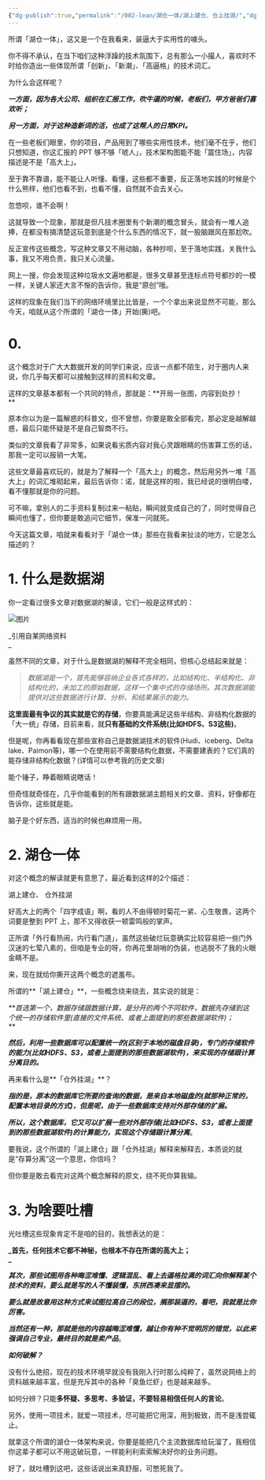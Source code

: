 ```yaml
---
{"dg-publish":true,"permalink":"/002-lean/湖仓一体/湖上建仓、仓上挂湖/","dgPassFrontmatter":true}
---
```




所谓「湖仓一体」，这又是一个在我看来，装逼大于实用性的噱头。

你不得不承认，在当下咱们这种浮躁的技术氛围下，总有那么一小撮人，喜欢时不时给你造出一些体现所谓「创新」、「新潮」、「高逼格」的技术词汇。

为什么会这样呢？

**_一方面，因为各大公司、组织在汇报工作，吹牛逼的时候，老板们，甲方爸爸们喜欢听；_**

**_另一方面，对于这种造新词的活，也成了这帮人的日常KPI。_**  

在一些老板们眼里，你的项目，产品用到了哪些实用性技术，他们毫不在乎，他们只想知道，你这汇报的 PPT 够不够「唬人」，技术架构图能不能「震住场」，内容描述是不是「高大上」。

至于靠不靠谱，能不能让人听懂、看懂，这些都不重要，反正落地实践的时候是个什么熊样，他们也看不到，也看不懂，自然就不会去关心。

忽悠呗，谁不会啊！

这就导致一个现象，那就是但凡技术圈里有个新潮的概念冒头，就会有一堆人追捧，在都没有搞清楚这玩意到底是个什么东西的情况下，就一股脑跟风在那尬吹。  

反正宣传这些概念，写这种文章又不用动脑，各种抄呗，至于落地实践，关我什么事，我又不用负责，我只关心流量。

网上一搜，你会发现这种垃圾水文遍地都是，很多文章甚至连标点符号都抄的一模一样，关键人家还大言不惭的告诉你，我是“原创”哦。  

这样的现象在我们当下的网络环境里比比皆是，一个个拿出来说显然不可能，那么今天，咱就从这个所谓的「湖仓一体」开始(撕)吧。  

  
# **0.**

这个概念对于广大大数据开发的同学们来说，应该一点都不陌生，对于圈内人来说，你几乎每天都可以接触到这样的资料和文章。  

这样的文章基本都有一个共同的特点，那就是：**开局一张图，内容到处抄！  
**

原本你以为是一篇解惑的科普文，但不曾想，你要是敢全部看完，那必定是越解越惑，最后只能怀疑是不是自己智商不行。  

类似的文章我看了非常多，如果说看劣质内容对我心灵跟眼睛的伤害算工伤的话，那我一定可以报销一大笔。  

这些文章最喜欢玩的，就是为了解释一个「高大上」的概念，然后用另外一堆「高大上」的词汇堆砌起来，最后告诉你：诺，就是这样的啦，我已经说的很明白喽，看不懂那就是你的问题。  

可不嘛，拿别人的二手资料复制过来一粘贴，瞬间就变成自己的了，同时觉得自己瞬间也懂了，但你要是敢追问它细节，保准一问就死。  

今天这篇文章，咱就来看看对于「湖仓一体」那些在我看来扯淡的地方，它是怎么描述的？  

# **1. 什么是数据湖**

你一定看过很多文章对数据湖的解读，它们一般是这样式的：  

![图片](https://mmbiz.qpic.cn/mmbiz_png/G1NpMCNMwLr1YajCUciaFibxNPdWribvDZVGXjwSy6n9kmSqbb999ojnUfGbEb5icB8HFqcyt321kaxjIYKrM1KILw/640?wx_fmt=png&from=appmsg&tp=webp&wxfrom=5&wx_lazy=1&wx_co=1)

_引用自某网络资料  
_
  

虽然不同的文章，对于什么是数据湖的解释不完全相同，但核心总结起来就是：

> _数据湖是一个，首先能够容纳企业各式各样的，比如结构化、半结构化、非结构化的，未加工的原始数据，这样一个集中式的存储场所。其次数据湖能提供对这些数据进行计算、分析、和结果展示的能力。_

**这里面最有争议的其实就是它的存储**，你要真能满足这些半结构、非结构化数据的「大一统」存储，目前来看，就**只有基础的文件系统(比如HDFS、S3这些)**。  

但是呢，你再看看现在那些宣称自己是数据湖技术的软件(Hudi、iceberg、Delta lake、Paimon等)，哪一个在使用前不需要结构化数据，不需要建表的？它们真的能存储非结构化数据？(详情可以参考我的历史文章)  

能个锤子，睁着眼睛说瞎话！  

但奇怪就奇怪在，几乎你能看到的所有跟数据湖主题相关的文章、资料，好像都在告诉你，这些就是能。  

脑子是个好东西，适当的时候也麻烦用一用。  

# **2. 湖仓一体**

对这个概念的解读就更有意思了，最近看到这样的2个描述：  

湖上建仓、  仓外挂湖

好高大上的两个「四字成语」啊，看的人不由得顿时菊花一紧、心生敬畏，这两个词要是整到 PPT 上，那不又得收获一顿雷鸣般的掌声。  

正所谓「外行看热闹，内行看门道」，虽然这些破烂玩意确实比较容易把一些门外汉迷的七荤八素的，但咱是专业的呀，你再花里胡哨的伪装，也逃脱不了我的火眼金睛不是。  

来，现在就给你撕开这两个概念的遮羞布。  

所谓的**「湖上建仓」**，一些概念绕来绕去，其实说的就是：

_**首选第一个，数据存储跟数据计算，是分开的两个不同软件，数据先存储到这个统一的存储软件里(直接的文件系统、或者上面提到的那些数据湖软件)；  
**_

_**然后，利用一些数据库可以配置统一的(区别于本地的磁盘目录)，专门的存储软件的能力(比如HDFS、S3，或者上面提到的那些数据湖软件)，来实现的存储跟计算分离目的。**_

再来看什么是**「仓外挂湖」**？

**_指的是，原本的数据库它所要的查询的数据，是来自本地磁盘的(就那种正常的，配置本地目录的方式)，但是呢，由于一些数据库支持对外部存储的扩展。_**

**_所以，这个数据库，它又可以扩展一些对外部存储(_比如HDFS、S3，或者上面提到的那些数据湖软件_)的计算能力，实现这个存储跟计算分离_**。

要我说，这个所谓的「湖上建仓」跟「仓外挂湖」解释来解释去，本质说的就是“存算分离”这一个意思，你信吗？  

但你要是敢去看完对这两个概念解释的原文，绕不死你算我输。

# **3. 为啥要吐槽**

光吐槽这些现象肯定不是咱的目的，我想表达的是：

**_首先，任何技术它都不神秘，也根本不存在所谓的高大上；  
_**

**_其次，那些试图用各种晦涩难懂、逻辑混乱、看上去逼格拉满的词汇向你解释某个技术的资料，要么就是写的人不懂装懂，东拼西凑来显摆的。_**

**_要么就是故意用这种方式来试图拉高自己的段位，搁那装逼的，看吧，我就是比你厉害。_**

**_当然还有一种，那就是他的内容越晦涩难懂，越让你有种不觉明厉的错觉，以此来强调自己专业，最终目的就是卖产品_**。  

_**如何破解？**_

没有什么绝招，现在的技术环境早就没有我刚入行时那么纯粹了，虽然说网络上的资料越来越丰富，但是充斥其中的各种「臭鱼烂虾」也是越来越多。

如何分辨？只能**多怀疑、多思考、多验证，不要轻易相信任何人的言论**。

另外，使用一项技术，就爱一项技术，尽可能把它用深，用到极致，而不是浅尝辄止。

就拿这个所谓的湖仓一体架构来说，你要是能把几个主流数据库给玩溜了，我相信你这辈子都可以不用这破玩意，一样能利利索索解决好你的业务问题。  

好了，就吐槽到这吧，这些话说出来真舒服，可憋死我了。